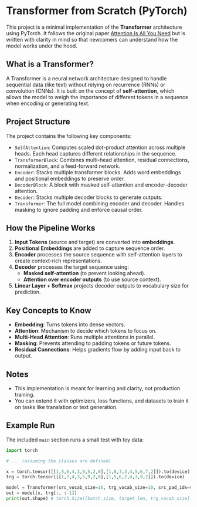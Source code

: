 # Transformer from Scratch (PyTorch)

This project is a minimal implementation of the **Transformer** architecture using PyTorch. It follows the original paper [Attention Is All You Need](https://arxiv.abs/1706.03762) but is written with clarity in mind so that newcomers can understand how the model works under the hood.

## What is a Transformer?

A Transformer is a neural network architecture designed to handle sequential data (like text) without relying on recurrence (RNNs) or convolution (CNNs). It is built on the concept of **self-attention**, which allows the model to weigh the importance of different tokens in a sequence when encoding or generating text.

## Project Structure

The project contains the following key components:

- `SelfAttention`: Computes scaled dot-product attention across multiple heads. Each head captures different relationships in the sequence.
- `TransformerBlock`: Combines multi-head attention, residual connections, normalization, and a feed-forward network.
- `Encoder`: Stacks multiple transformer blocks. Adds word embeddings and positional embeddings to preserve order.
- `DecoderBlock`: A block with masked self-attention and encoder-decoder attention.
- `Decoder`: Stacks multiple decoder blocks to generate outputs.
- `Transformer`: The full model combining encoder and decoder. Handles masking to ignore padding and enforce causal order.

## How the Pipeline Works

1.  **Input Tokens** (source and target) are converted into **embeddings**.
2.  **Positional Embeddings** are added to capture sequence order.
3.  **Encoder** processes the source sequence with self-attention layers to create context-rich representations.
4.  **Decoder** processes the target sequence using:
    -   **Masked self-attention** (to prevent looking ahead).
    -   **Attention over encoder outputs** (to use source context).
5.  **Linear Layer + Softmax** projects decoder outputs to vocabulary size for prediction.

## Key Concepts to Know

-   **Embedding**: Turns tokens into dense vectors.
-   **Attention**: Mechanism to decide which tokens to focus on.
-   **Multi-Head Attention**: Runs multiple attentions in parallel.
-   **Masking**: Prevents attending to padding tokens or future tokens.
-   **Residual Connections**: Helps gradients flow by adding input back to output.

## Notes

-   This implementation is meant for learning and clarity, not production training.
-   You can extend it with optimizers, loss functions, and datasets to train it on tasks like translation or text generation.

## Example Run

The included `main` section runs a small test with toy data:

```python
import torch

# ... (assuming the classes are defined)

x = torch.tensor([[1,5,6,4,3,9,5,2,0],[1,8,7,3,4,5,6,7,2]]).to(device)
trg = torch.tensor([[1,7,4,3,5,9,2,0],[1,5,6,2,4,3,9,2]]).to(device)

model = Transformer(src_vocab_size=10, trg_vocab_size=10, src_pad_idx=0, trg_pad_idx=0, device=device).to(device)
out = model(x, trg[:, :-1])
print(out.shape) # torch.Size([batch_size, target_len, trg_vocab_size])




